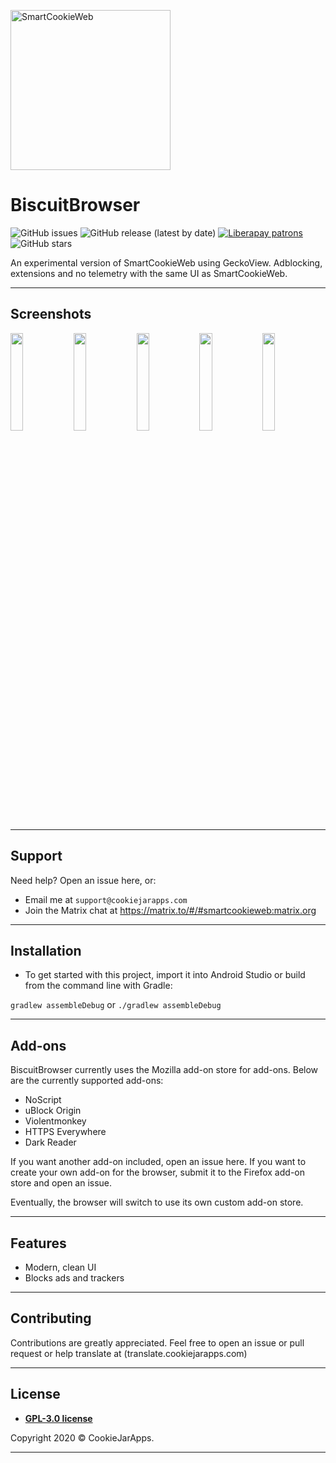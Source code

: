 <a href="#"><img src="http://storeimg.com/images/v9Kok.png" height="256" title="SmartCookieWeb" alt="SmartCookieWeb"></a>

# BiscuitBrowser

![GitHub issues](https://img.shields.io/github/issues-raw/cookiejarapps/BiscuitBrowser)
![GitHub release (latest by date)](https://img.shields.io/github/v/release/cookiejarapps/BiscuitBrowser)
[![Liberapay patrons](https://img.shields.io/liberapay/patrons/CookieJarApps)](https://liberapay.com/CookieJarApps)
![GitHub stars](https://img.shields.io/github/stars/cookiejarapps/BiscuitBrowser?style=social)

An experimental version of SmartCookieWeb using GeckoView. Adblocking, extensions and no telemetry with the same UI as SmartCookieWeb.

---

## Screenshots

<img src="https://storeimg.com/uploads/604275d9e0a7c.png" width="20%"><img src="https://storeimg.com/uploads/604275557a381.png" width="20%"><img src="https://storeimg.com/uploads/604275420a14f.png" width="20%"><img src="https://storeimg.com/uploads/60427508dcc77.png" width="20%"><img src="https://storeimg.com/uploads/604274c2f2bb4.png" width="20%">

---

## Support

Need help? Open an issue here, or:

- Email me at `support@cookiejarapps.com`
- Join the Matrix chat at https://matrix.to/#/#smartcookieweb:matrix.org

---

## Installation

- To get started with this project, import it into Android Studio or build from the command line with Gradle:
 
 `gradlew assembleDebug` or `./gradlew assembleDebug`

---

## Add-ons

BiscuitBrowser currently uses the Mozilla add-on store for add-ons. Below are the currently supported add-ons:
- NoScript
- uBlock Origin
- Violentmonkey
- HTTPS Everywhere
- Dark Reader

If you want another add-on included, open an issue here. If you want to create your own add-on for the browser, submit it to the Firefox add-on store and open an issue.

Eventually, the browser will switch to use its own custom add-on store.

---

## Features

- Modern, clean UI
- Blocks ads and trackers

---

## Contributing

Contributions are greatly appreciated. Feel free to open an issue or pull request or help translate at (translate.cookiejarapps.com)

---


## License

- **[GPL-3.0 license](https://www.gnu.org/licenses/gpl-3.0.en.html)**


Copyright 2020 © CookieJarApps.

---
